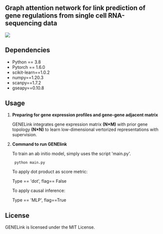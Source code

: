 ## Graph attention network for link prediction of gene regulations from single cell RNA-sequencing data

![](https://github.com/zpliulab/GENELink/blob/main/Figure/Framework.jpg)

## Dependencies

- Python == 3.8 
- Pytorch == 1.6.0
- scikit-learn==1.0.2
- numpy==1.20.3
- scanpy==1.7.2
- gseapy==0.10.8

## Usage

1. __Preparing  for gene expression profiles and  gene-gene adjacent matrix__
   
   GENELink integrates gene expression matrix __(N×M)__ with prior gene topology __(N×N)__ to learn low-dimensional vertorized representations with supervision.  

2. **Command to run GENElink**
   
   To train an ab initio model, simply uses the script 'main.py'.
   
   `` python main.py``
   
   To apply dot product as score metric:
   
   Type == 'dot', flag== False
   
   To apply causal inference:
   
   Type == 'MLP', flag==True
   
   

## License

GENELink is licensed under the MIT License.
